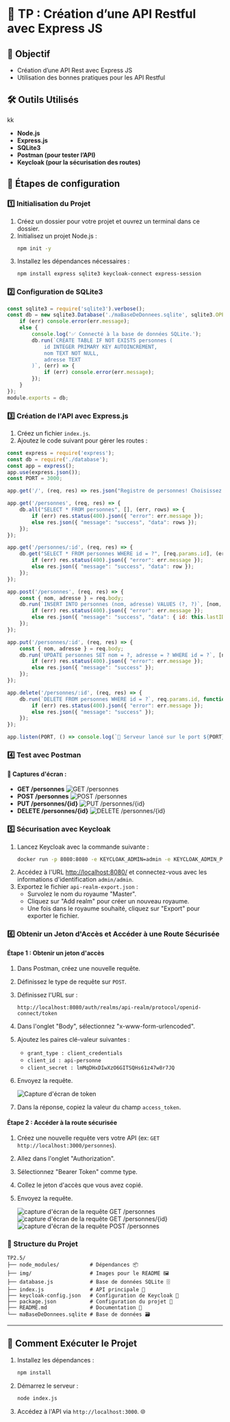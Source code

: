 # 🔐 TP : Création d’une API Restful avec Express JS

## 📌 Objectif

- Création d’une API Rest avec Express JS
- Utilisation des bonnes pratiques pour les API Restful

## 🛠️ Outils Utilisés
kk
- **Node.js**
- **Express.js**
- **SQLite3**
- **Postman (pour tester l’API)**
- **Keycloak (pour la sécurisation des routes)**

## 🚀 Étapes de configuration

### 1️⃣ Initialisation du Projet

1. Créez un dossier pour votre projet et ouvrez un terminal dans ce dossier.
2. Initialisez un projet Node.js :
   ```bash
   npm init -y
   ```
3. Installez les dépendances nécessaires :
   ```bash
   npm install express sqlite3 keycloak-connect express-session
   ```

### 2️⃣ Configuration de SQLite3

```javascript
const sqlite3 = require('sqlite3').verbose();
const db = new sqlite3.Database('./maBaseDeDonnees.sqlite', sqlite3.OPEN_READWRITE | sqlite3.OPEN_CREATE, (err) => {
    if (err) console.error(err.message);
    else {
        console.log('✅ Connecté à la base de données SQLite.');
        db.run(`CREATE TABLE IF NOT EXISTS personnes (
            id INTEGER PRIMARY KEY AUTOINCREMENT,
            nom TEXT NOT NULL,
            adresse TEXT
        )`, (err) => {
            if (err) console.error(err.message);
        });
    }
});
module.exports = db;
```

### 3️⃣ Création de l'API avec Express.js

1. Créez un fichier `index.js`.
2. Ajoutez le code suivant pour gérer les routes :

```javascript
const express = require('express');
const db = require('./database');
const app = express();
app.use(express.json());
const PORT = 3000;

app.get('/', (req, res) => res.json("Registre de personnes! Choisissez le bon routage!"));

app.get('/personnes', (req, res) => {
    db.all("SELECT * FROM personnes", [], (err, rows) => {
        if (err) res.status(400).json({ "error": err.message });
        else res.json({ "message": "success", "data": rows });
    });
});

app.get('/personnes/:id', (req, res) => {
    db.get("SELECT * FROM personnes WHERE id = ?", [req.params.id], (err, row) => {
        if (err) res.status(400).json({ "error": err.message });
        else res.json({ "message": "success", "data": row });
    });
});

app.post('/personnes', (req, res) => {
    const { nom, adresse } = req.body;
    db.run(`INSERT INTO personnes (nom, adresse) VALUES (?, ?)`, [nom, adresse], function(err) {
        if (err) res.status(400).json({ "error": err.message });
        else res.json({ "message": "success", "data": { id: this.lastID } });
    });
});

app.put('/personnes/:id', (req, res) => {
    const { nom, adresse } = req.body;
    db.run(`UPDATE personnes SET nom = ?, adresse = ? WHERE id = ?`, [nom, adresse, req.params.id], function(err) {
        if (err) res.status(400).json({ "error": err.message });
        else res.json({ "message": "success" });
    });
});

app.delete('/personnes/:id', (req, res) => {
    db.run(`DELETE FROM personnes WHERE id = ?`, req.params.id, function(err) {
        if (err) res.status(400).json({ "error": err.message });
        else res.json({ "message": "success" });
    });
});

app.listen(PORT, () => console.log(`🚀 Serveur lancé sur le port ${PORT}`));
```

### 4️⃣ Test avec Postman

#### 📸 Captures d'écran :

- **GET /personnes** ![GET /personnes](img/etape5.1.png)
- **POST /personnes** ![POST /personnes](img/etape5.7.png)
- **PUT /personnes/{id}** ![PUT /personnes/{id}](img/etape5.8.png)
- **DELETE /personnes/{id}** ![DELETE /personnes/{id}](img/etape5.9.png)

### 5️⃣ Sécurisation avec Keycloak

1. Lancez Keycloak avec la commande suivante :
   ```bash
   docker run -p 8080:8080 -e KEYCLOAK_ADMIN=admin -e KEYCLOAK_ADMIN_PASSWORD=admin -v keycloak_data:/opt/keycloak/data quay.io/keycloak/keycloak:latest start-dev
   ```
2. Accédez à l'URL [http://localhost:8080/](http://localhost:8080/) et connectez-vous avec les informations d'identification `admin/admin`.
3. Exportez le fichier `api-realm-export.json` :
   - Survolez le nom du royaume "Master".
   - Cliquez sur "Add realm" pour créer un nouveau royaume.
   - Une fois dans le royaume souhaité, cliquez sur "Export" pour exporter le fichier.

### 6️⃣ Obtenir un Jeton d'Accès et Accéder à une Route Sécurisée

#### Étape 1 : Obtenir un jeton d'accès

1. Dans Postman, créez une nouvelle requête.
2. Définissez le type de requête sur `POST`.
3. Définissez l'URL sur :
   ```
   http://localhost:8080/auth/realms/api-realm/protocol/openid-connect/token
   ```
4. Dans l'onglet "Body", sélectionnez "x-www-form-urlencoded".
5. Ajoutez les paires clé-valeur suivantes :
   - `grant_type : client_credentials`
   - `client_id : api-personne`
   - `client_secret : lmMqDHxDIwXzO6GITSQHs61z47w8r7JQ`
6. Envoyez la requête.

   ![Capture d'écran de token](img/etape6.2.png)

7. Dans la réponse, copiez la valeur du champ `access_token`.

#### Étape 2 : Accéder à la route sécurisée

1. Créez une nouvelle requête vers votre API (ex: `GET http://localhost:3000/personnes`).
2. Allez dans l'onglet "Authorization".
3. Sélectionnez "Bearer Token" comme type.
4. Collez le jeton d'accès que vous avez copié.
5. Envoyez la requête.

   ![capture d'écran de la requête GET /personnes](img/etape6.png)
   ![capture d'écran de la requête GET /personnes/{id}](img/etape6.1.png)
   ![capture d'écran de la requête POST /personnes](img/etape6.3.png)

### 📂 Structure du Projet

```plaintext
TP2.5/
├── node_modules/          # Dépendances 📦
├── img/                   # Images pour le README 🖼️
├── database.js            # Base de données SQLite 🗄️
├── index.js               # API principale 🚀
├── keycloak-config.json   # Configuration de Keycloak 🔐
├── package.json           # Configuration du projet 📄
├── README.md              # Documentation 📖
└── maBaseDeDonnees.sqlite # Base de données 🗃️
```

---

## 🚀 Comment Exécuter le Projet

1. Installez les dépendances :
   ```bash
   npm install
   ```
2. Démarrez le serveur :
   ```bash
   node index.js
   ```
3. Accédez à l'API via `http://localhost:3000`. 🌐

